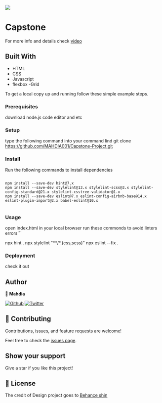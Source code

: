 ![](https://img.shields.io/badge/Microverse-blueviolet)

# Capstone
For more info and details check [video](https://www.loom.com/share/626fcde0268641c3bca16e652a4eb72a)


## Built With

- HTML
- CSS
- Javascript
- flexbox
-Grid



To get a local copy up and running follow these simple example steps.

### Prerequisites
 download node.js code editor and etc
### Setup
 type the following command into your command lind
 git clone https://github.com/MAHDIA001/Capstone-Project.git
### Install
Run the following commands to install dependencies

```

npm install --save-dev hint@7.x
npm install --save-dev stylelint@13.x stylelint-scss@3.x stylelint-config-standard@21.x stylelint-csstree-validator@1.x
npm install --save-dev eslint@7.x eslint-config-airbnb-base@14.x eslint-plugin-import@2.x babel-eslint@10.x


```
### Usage

open index.html in your local browser
run these commonds to avoid linters errors```

npx hint .
npx stylelint "**/*.{css,scss}"
npx eslint --fix .



### Deployment

check it out [](https://mahdia001.github.io/Capstone-Project/)

## Author

👤 **Mahdia**

 [![Github](https://img.shields.io/badge/GitHub-%2312100E.svg?&style=for-the-badge&logo=Github&logoColor=white)](https://github.com/MAHDIA001)
[![Twitter](https://img.shields.io/badge/twitter-%231DA1F2.svg?&style=for-the-badge&logo=twitter&logoColor=white)](https://twitter.com/mahdia00734562/)

## 🤝 Contributing

Contributions, issues, and feature requests are welcome!

Feel free to check the [issues page](https://github.com/MAHDIA001/Capstone-Project/issues).

## Show your support

Give a star if you like this project!


## 📝 License

The credit of Design project goes to [Behance shin](https://creativecommons.org/licenses/by-nc/4.0/) 

